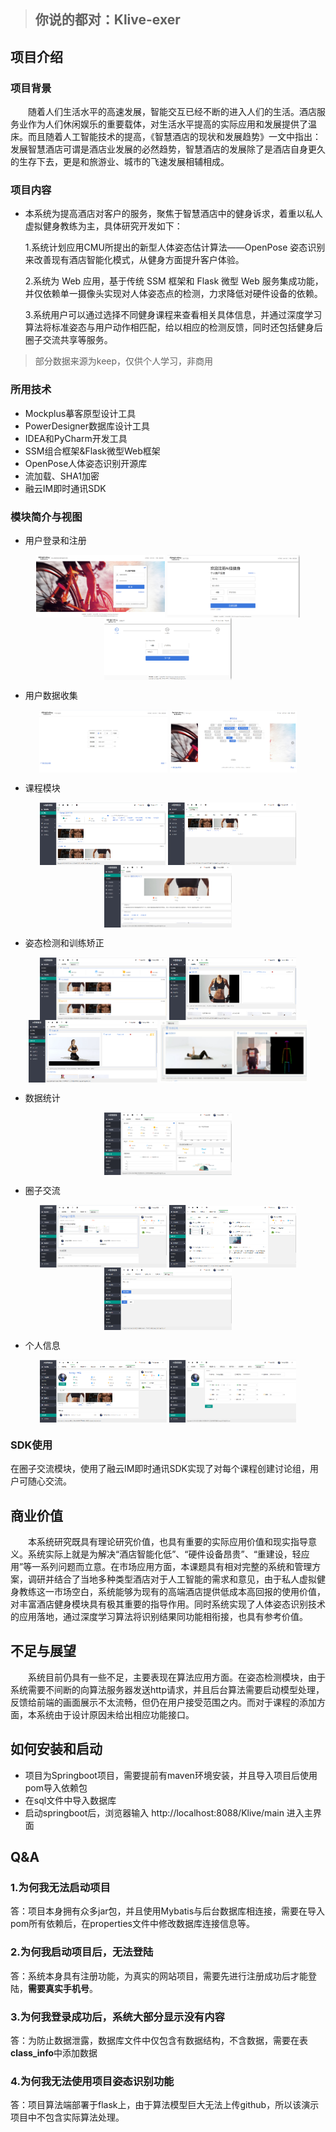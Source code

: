 > ## 你说的都对：**Klive-exer**

## 项目介绍

### 项目背景

&ensp;&ensp;&ensp;&ensp;随着人们生活水平的高速发展，智能交互已经不断的进入人们的生活。酒店服务业作为人们休闲娱乐的重要载体，对生活水平提高的实际应用和发展提供了温床。而且随着人工智能技术的提高，《智慧酒店的现状和发展趋势》一文中指出：发展智慧酒店可谓是酒店业发展的必然趋势，智慧酒店的发展除了是酒店自身更久的生存下去，更是和旅游业、城市的飞速发展相辅相成。

### 项目内容

- 本系统为提高酒店对客户的服务，聚焦于智慧酒店中的健身诉求，着重以私人虚拟健身教练为主，具体研究开发如下：

   1.系统计划应用CMU所提出的新型人体姿态估计算法——OpenPose 姿态识别来改善现有酒店智能化模式，从健身方面提升客户体验。

   2.系统为 Web 应用，基于传统 SSM 框架和 Flask 微型 Web 服务集成功能，并仅依赖单一摄像头实现对人体姿态点的检测，力求降低对硬件设备的依赖。

   3.系统用户可以通过选择不同健身课程来查看相关具体信息，并通过深度学习算法将标准姿态与用户动作相匹配，给以相应的检测反馈，同时还包括健身后圈子交流共享等服务。

> 部分数据来源为keep，仅供个人学习，非商用

### 所用技术
- Mockplus摹客原型设计工具
- PowerDesigner数据库设计工具
- IDEA和PyCharm开发工具
-  SSM组合框架&Flask微型Web框架
- OpenPose人体姿态识别开源库
- 流加载、SHA1加密
- 融云IM即时通讯SDK

### 模块简介与视图

- 用户登录和注册

<div  align="center">    
   <img src="images/k1.png" height = "100" alt="登录" align=center />
   <img src="images/k2.png" height = "100" alt="注册" align=center />
   <img src="images/k4.png" height = "100" alt="找回密码" align=center />
</div>

- 用户数据收集

<div  align="center">    
   <img src="images/k3.png" height = "100" alt="信息采集" align=center />
   <img src="images/k5.png" height = "100" alt="课程选择" align=center />
</div>

- 课程模块

<div  align="center">    
   <img src="images/js1.png" height = "100" alt="课程模块" align=center />
   <img src="images/js2.png" height = "100" alt="课程模块" align=center />
   <img src="images/js3.png" height = "100" alt="课程模块" align=center />
</div>

- 姿态检测和训练矫正

<div  align="center">    
   <img src="images/jc3.png" height = "100" alt="计划" align=center />
   <img src="images/jc1.png" height = "100" alt="训练模块" align=center />
   <img src="images/jc2.png" height = "100" alt="训练模块" align=center />
   <img src="images/jc4.png" height = "100" alt="训练模块" align=center />
</div>

- 数据统计

<div  align="center">    
   <img src="images/tj1.png" height = "100" alt="数据统计" align=center />
</div>

- 圈子交流

<div  align="center">    
   <img src="images/jl3.png" height = "100" alt="交流" align=center />
   <img src="images/jl1.png" height = "100" alt="交流" align=center />
   <img src="images/jl2.png" height = "100" alt="交流" align=center />
</div>

- 个人信息

<div  align="center">    
   <img src="images/gr1.png" height = "100" alt="个人信息" align=center />
   <img src="images/gr2.png" height = "100" alt="个人信息" align=center />
</div>

### SDK使用

在圈子交流模块，使用了融云IM即时通讯SDK实现了对每个课程创建讨论组，用户可随心交流。

## 商业价值

&ensp;&ensp;&ensp;&ensp;本系统研究既具有理论研究价值，也具有重要的实际应用价值和现实指导意义。系统实际上就是为解决“酒店智能化低”、“硬件设备昂贵”、“重建设，轻应用”等一系列问题而立意。在市场应用方面，本课题具有相对完整的系统和管理方案，调研并结合了当地多种类型酒店对于人工智能的需求和意见，由于私人虚拟健身教练这一市场空白，系统能够为现有的高端酒店提供低成本高回报的使用价值，对丰富酒店健身模块具有极其重要的指导作用。同时系统实现了人体姿态识别技术的应用落地，通过深度学习算法将识别结果同功能相衔接，也具有参考价值。

## 不足与展望

&ensp;&ensp;&ensp;&ensp;系统目前仍具有一些不足，主要表现在算法应用方面。在姿态检测模块，由于系统需要不间断的向算法服务器发送http请求，并且后台算法需要启动模型处理，反馈给前端的画面展示不太流畅，但仍在用户接受范围之内。而对于课程的添加方面，本系统由于设计原因未给出相应功能接口。

## 如何安装和启动

- 项目为Springboot项目，需要提前有maven环境安装，并且导入项目后使用pom导入依赖包
- 在sql文件中导入数据库
- 启动springboot后，浏览器输入 http://localhost:8088/Klive/main 进入主界面

## Q&A

### 1.为何我无法启动项目

答：项目本身拥有众多jar包，并且使用Mybatis与后台数据库相连接，需要在导入pom所有依赖后，在properties文件中修改数据库连接信息等。

### 2.为何我启动项目后，无法登陆

答：系统本身具有注册功能，为真实的网站项目，需要先进行注册成功后才能登陆，**需要真实手机号**。

### 3.为何我登录成功后，系统大部分显示没有内容

答：为防止数据泄露，数据库文件中仅包含有数据结构，不含数据，需要在表**class_info**中添加数据

### 4.为何我无法使用项目姿态识别功能

答：项目算法端部署于flask上，由于算法模型巨大无法上传github，所以该演示项目中不包含实际算法处理。
